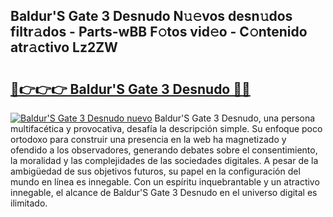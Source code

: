 ## Baldur'S Gate 3 Desnudo N𝚞𝚎vos desn𝚞dos filtr𝚊dos - Parts-wBB F𝚘tos vid𝚎o - C𝚘ntenido atr𝚊ctivo Lz2ZW

# <h2><a href="http://mb30kbr.tromn.icu/?c=Baldur%27S+Gate+3+Desnudo">🔗👉👉👉 Baldur'S Gate 3 Desnudo 🔗🔗</a></h2>

[![Baldur'S Gate 3 Desnudo nuevo](https://i.imgur.com/pEAQMta.gif)](http://mb30kbr.tromn.icu/?c=Baldur%27S+Gate+3+Desnudo)
Baldur'S Gate 3 Desnudo, una persona multifacética y provocativa, desafía la descripción simple. Su enfoque poco ortodoxo para construir una presencia en la web ha magnetizado y ofendido a los observadores, generando debates sobre el consentimiento, la moralidad y las complejidades de las sociedades digitales. A pesar de la ambigüedad de sus objetivos futuros, su papel en la configuración del mundo en línea es innegable. Con un espíritu inquebrantable y un atractivo innegable, el alcance de Baldur'S Gate 3 Desnudo en el universo digital es ilimitado.
